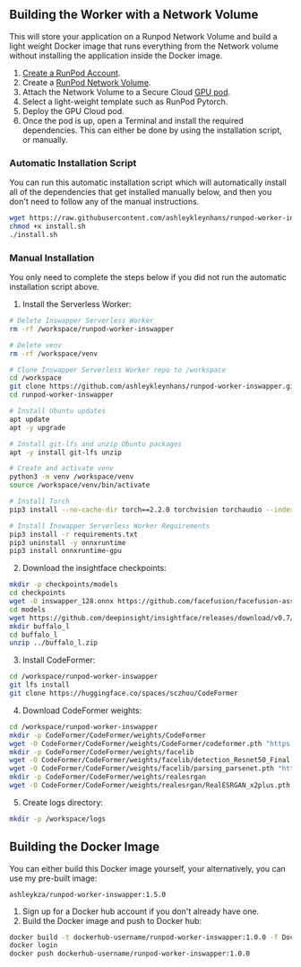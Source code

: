 ## Building the Worker with a Network Volume

This will store your application on a Runpod Network Volume and
build a light weight Docker image that runs everything
from the Network volume without installing the application
inside the Docker image.

1. [Create a RunPod Account](https://runpod.io?ref=2xxro4sy).
2. Create a [RunPod Network Volume](https://www.runpod.io/console/user/storage).
3. Attach the Network Volume to a Secure Cloud [GPU pod](https://www.runpod.io/console/gpu-secure-cloud).
4. Select a light-weight template such as RunPod Pytorch.
5. Deploy the GPU Cloud pod.
6. Once the pod is up, open a Terminal and install the required
   dependencies. This can either be done by using the installation
   script, or manually.

### Automatic Installation Script

You can run this automatic installation script which will
automatically install all of the dependencies that get installed
manually below, and then you don't need to follow any of the
manual instructions.

```bash
wget https://raw.githubusercontent.com/ashleykleynhans/runpod-worker-inswapper/main/scripts/install.sh
chmod +x install.sh
./install.sh
```

### Manual Installation

You only need to complete the steps below if you did not run the
automatic installation script above.

1. Install the Serverless Worker:
```bash
# Delete Inswapper Serverless Worker
rm -rf /workspace/runpod-worker-inswapper

# Delete venv
rm -rf /workspace/venv

# Clone Inswapper Serverless Worker repo to /workspace
cd /workspace
git clone https://github.com/ashleykleynhans/runpod-worker-inswapper.git
cd runpod-worker-inswapper

# Install Ubuntu updates
apt update
apt -y upgrade

# Install git-lfs and unzip Ubuntu packages
apt -y install git-lfs unzip

# Create and activate venv
python3 -m venv /workspace/venv
source /workspace/venv/bin/activate

# Install Torch
pip3 install --no-cache-dir torch==2.2.0 torchvision torchaudio --index-url https://download.pytorch.org/whl/cu118

# Install Inswapper Serverless Worker Requirements
pip3 install -r requirements.txt
pip3 uninstall -y onnxruntime
pip3 install onnxruntime-gpu
```
2. Download the insightface checkpoints:
```bash
mkdir -p checkpoints/models
cd checkpoints
wget -O inswapper_128.onnx https://github.com/facefusion/facefusion-assets/releases/download/models/inswapper_128.onnx
cd models
wget https://github.com/deepinsight/insightface/releases/download/v0.7/buffalo_l.zip
mkdir buffalo_l
cd buffalo_l
unzip ../buffalo_l.zip
```
3. Install CodeFormer:
```bash
cd /workspace/runpod-worker-inswapper
git lfs install
git clone https://huggingface.co/spaces/sczhou/CodeFormer
```
4. Download CodeFormer weights:
```bash
cd /workspace/runpod-worker-inswapper
mkdir -p CodeFormer/CodeFormer/weights/CodeFormer
wget -O CodeFormer/CodeFormer/weights/CodeFormer/codeformer.pth "https://github.com/sczhou/CodeFormer/releases/download/v0.1.0/codeformer.pth"
mkdir -p CodeFormer/CodeFormer/weights/facelib
wget -O CodeFormer/CodeFormer/weights/facelib/detection_Resnet50_Final.pth "https://github.com/sczhou/CodeFormer/releases/download/v0.1.0/detection_Resnet50_Final.pth"
wget -O CodeFormer/CodeFormer/weights/facelib/parsing_parsenet.pth "https://github.com/sczhou/CodeFormer/releases/download/v0.1.0/parsing_parsenet.pth"
mkdir -p CodeFormer/CodeFormer/weights/realesrgan
wget -O CodeFormer/CodeFormer/weights/realesrgan/RealESRGAN_x2plus.pth "https://github.com/sczhou/CodeFormer/releases/download/v0.1.0/RealESRGAN_x2plus.pth"
```
5. Create logs directory:
```bash
mkdir -p /workspace/logs
```

## Building the Docker Image

You can either build this Docker image yourself, your alternatively,
you can use my pre-built image:

```
ashleykza/runpod-worker-inswapper:1.5.0
```

1. Sign up for a Docker hub account if you don't already have one.
2. Build the Docker image and push to Docker hub:
```bash
docker build -t dockerhub-username/runpod-worker-inswapper:1.0.0 -f Dockerfile.Network_Volume .
docker login
docker push dockerhub-username/runpod-worker-inswapper:1.0.0
```
